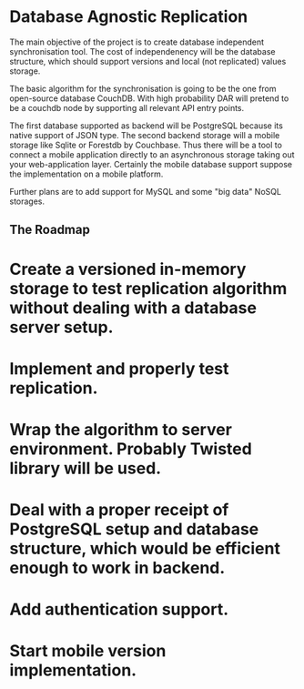 Database Agnostic Replication
=============================

The main objective of the project is to create database independent
synchronisation tool. The cost of independenency will be the database
structure, which should support versions and local (not replicated) values
storage.

The basic algorithm for the synchronisation is going to be the one from
open-source database CouchDB. With high probability DAR will pretend to be
a couchdb node by supporting all relevant API entry points.

The first database supported as backend will be PostgreSQL because its
native support of JSON type. The second backend storage will a mobile
storage like Sqlite or Forestdb by Couchbase. Thus there will be a tool
to connect a mobile application directly to an asynchronous storage taking out
your web-application layer. Certainly the mobile database support suppose
the implementation on a mobile platform.

Further plans are to add support for MySQL and some "big data" NoSQL storages.

The Roadmap
-----------

# Create a versioned in-memory storage to test replication algorithm without dealing with a database server setup.
# Implement and properly test replication.
# Wrap the algorithm to server environment. Probably Twisted library will be used.
# Deal with a proper receipt of PostgreSQL setup and database structure, which would be efficient enough to work in backend.
# Add authentication support.
# Start mobile version implementation.
